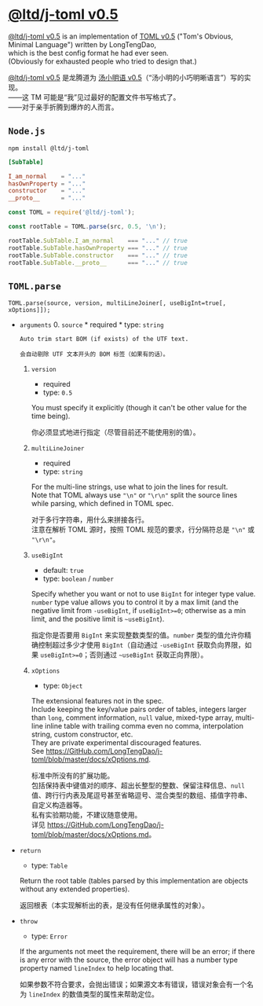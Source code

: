 

[@ltd/j-toml v0.5]
==================


[@ltd/j-toml v0.5] is an implementation of [TOML v0.5] ("Tom's Obvious, Minimal Language") written by LongTengDao,  
which is the best config format he had ever seen.  
(Obviously for exhausted people who tried to design that.)

[@ltd/j-toml v0.5] 是龙腾道为 [汤小明语 v0.5]（“汤小明的小巧明晰语言”）写的实现。  
——这 TM 可能是“我”见过最好的配置文件书写格式了。  
——对于亲手折腾到爆炸的人而言。


`Node.js`
---------

```shell
npm install @ltd/j-toml
```

```toml
[SubTable]

I_am_normal    = "..."
hasOwnProperty = "..."
constructor    = "..."
__proto__      = "..."
```

```js
const TOML = require('@ltd/j-toml');

const rootTable = TOML.parse(src, 0.5, '\n');

rootTable.SubTable.I_am_normal    === "..." // true
rootTable.SubTable.hasOwnProperty === "..." // true
rootTable.SubTable.constructor    === "..." // true
rootTable.SubTable.__proto__      === "..." // true
```


`TOML.parse`
------------

```
TOML.parse(source, version, multiLineJoiner[, useBigInt=true[, xOptions]]);
```

*   `arguments`
    0.  `source`
        *   required
        *   type: `string`
        
        Auto trim start BOM (if exists) of the UTF text.
        
        会自动剔除 UTF 文本开头的 BOM 标签（如果有的话）。
        
    1.  `version`
        *   required
        *   type: `0.5`
        
        You must specify it explicitly (though it can't be other value for the time being).
        
        你必须显式地进行指定（尽管目前还不能使用别的值）。
        
    2.  `multiLineJoiner`
        *   required
        *   type: `string`
        
        For the multi-line strings, use what to join the lines for result.  
        Note that TOML always use `"\n"` or `"\r\n"` split the source lines while parsing, which defined in TOML spec.
        
        对于多行字符串，用什么来拼接各行。  
        注意在解析 TOML 源时，按照 TOML 规范的要求，行分隔符总是 `"\n"` 或 `"\r\n"`。
        
    3.  `useBigInt`
        *   default: `true`
        *   type: `boolean` / `number`
        
        Specify whether you want or not to use `BigInt` for integer type value. `number` type value allows you to control it by a max limit (and the negative limit from `-useBigInt`, if `useBigInt>=0`; otherwise as a min limit, and the positive limit is `~useBigInt`).
        
        指定你是否要用 `BigInt` 来实现整数类型的值。`number` 类型的值允许你精确控制超过多少才使用 `BigInt`（自动通过 `-useBigInt` 获取负向界限，如果 `useBigInt>=0`；否则通过 `~useBigInt` 获取正向界限）。
        
    4.  `xOptions`
        *   type: `Object`
        
        The extensional features not in the spec.  
        Include keeping the key/value pairs order of tables, integers larger than `long`, comment information, `null` value, mixed-type array, multi-line inline table with trailing comma even no comma, interpolation string, custom constructor, etc.  
        They are private experimental discouraged features.  
        See <https://GitHub.com/LongTengDao/j-toml/blob/master/docs/xOptions.md>.
        
        标准中所没有的扩展功能。  
        包括保持表中键值对的顺序、超出长整型的整数、保留注释信息、`null` 值、跨行行内表及尾逗号甚至省略逗号、混合类型的数组、插值字符串、自定义构造器等。  
        私有实验期功能，不建议随意使用。  
        详见 <https://GitHub.com/LongTengDao/j-toml/blob/master/docs/xOptions.md>。
    
*   `return`
    *   type: `Table`
    
    Return the root table (tables parsed by this implementation are objects without any extended properties).
    
    返回根表（本实现解析出的表，是没有任何继承属性的对象）。
    
*   `throw`
    *   type: `Error`
    
    If the arguments not meet the requirement, there will be an error; if there is any error with the source, the error object will has a number type property named `lineIndex` to help locating that.
    
    如果参数不符合要求，会抛出错误；如果源文本有错误，错误对象会有一个名为 `lineIndex` 的数值类型的属性来帮助定位。


[@ltd/j-toml v0.5]: https://www.npmjs.com/package/@ltd/j-toml

[TOML v0.5]: https://GitHub.com/toml-lang/toml/blob/master/versions/en/toml-v0.5.0.md

[汤小明语 v0.5]: https://GitHub.com/LongTengDao/toml-lang/blob/龙腾道-译/versions/cn/toml-v0.5.0.md

